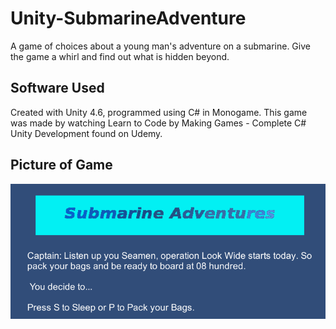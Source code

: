# Unity-SubmarineAdventure


A game of choices about a young man's adventure on a submarine. Give the game a whirl and find out what is hidden beyond.

## Software Used

Created with Unity 4.6, programmed using C# in Monogame. This game was made by watching Learn to Code by Making Games - Complete C# Unity Development found on Udemy.

## Picture of Game

![Pic](IntroImage.png)

